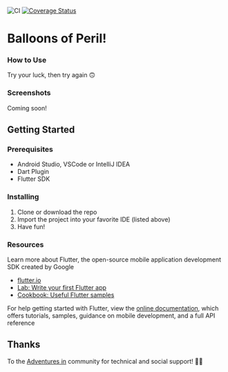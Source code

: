 ![CI](https://github.com/T-Davis/balloons-of-peril/workflows/flutter_CI/badge.svg?branch=dev)
[![Coverage Status](https://coveralls.io/repos/github/T-Davis/balloons-of-peril/badge.svg?branch=dev)](https://coveralls.io/github/T-Davis/hangman-game?branch=dev)

# Balloons of Peril!
### How to Use
Try your luck, then try again 🙃

### Screenshots
Coming soon!

## Getting Started
### Prerequisites
- Android Studio, VSCode or IntelliJ IDEA
- Dart Plugin
- Flutter SDK

### Installing
1. Clone or download the repo
2. Import the project into your favorite IDE (listed above)
3. Have fun!

### Resources
Learn more about Flutter, the open-source mobile application development SDK created by Google
- [flutter.io](https://flutter.io)
- [Lab: Write your first Flutter app](https://flutter.io/docs/get-started/codelab)
- [Cookbook: Useful Flutter samples](https://flutter.io/docs/cookbook)

For help getting started with Flutter, view the 
[online documentation](https://flutter.io/docs), which offers tutorials, 
samples, guidance on mobile development, and a full API reference

## Thanks
To the [Adventures in](https://www.meetup.com/Adventures-in-Flutter-Firebase/) community for technical and social support! 🙏🍻